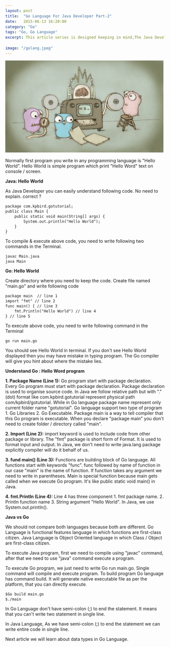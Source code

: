 ```yaml
---
layout: post
title:  "Go Language For Java Developer Part-2"
date:   2015-06-13 16:20:00
category: "Go"
tags: "Go, Go Language"
excerpt: This article series is designed keeping in mind,The Java Developers who would like to learn Go Language. 

image: "/golang.jpeg"
---
```


<img src="/assets/images/posts/golang.jpeg" alt="Go Language For Java Developer" title="Go Language For Java Developer" class="img-responsive">


Normally first program you write in any programming language is "Hello World". Hello World is simple program which print "Hello Word" text on console / screen.

**Java: Hello World**

As Java Developer you can easily understand following code. No need to explain. correct ? 

	package com.kpbird.gotutorial; 
	public class Main {
		public static void main(String[] args) {
			System.out.println("Hello World");	      
		}
	}

To compile & execute above code, you need to write following two commands in the Terminal. 

	javac Main.java
	java Main

**Go: Hello World**

Create directory where you need to keep the code. Create file named "main.go" and write following code


	package main  // line 1
	import "fmt" // line 2
	func main() { // line 3
    	fmt.Println("Hello World") // line 4
	} // line 5

To execute above code, you need to write following command in the Terminal
	
	go run main.go

You should see Hello World in terminal. If you don't see Hello World displayed then you may have mistake in typing program. The Go compiler will give you hint about where the mistake lies. 

**Understand Go : Hello Word program**

**1. Package Name (Line 1):** Go program start with package declaration. Every Go program must start with package declaration. Package declaration is used to organise source code. In Java we follow relative path but with "." (dot) format like com.kpbird.gotutorial represent physical path com/kpbird/gotutorial. While in Go language package name represent only current folder name "gotutorial". Go language support two type of program 1. Go Libraries 2. Go Executable. Package main is a way to tell compiler that this Go program is executable. When you declare "package main" you don't need to create folder / directory called "main". 

**2. Import (Line 2):**  import keyword is used to include code from other package or library. The "fmt" package is short form of Format. It is used to format input and output. In Java, we don't need to write java.lang package explicitly compiler will do it behalf of us.  

**3. fund main() (Line 3):** Functions are building block of Go language. All functions start with keywords "func". func followed by name of function in our case "main" is the name of function. If function takes any argument we need to write in parentheses. Main is special function because main gets called when we execute Go program. It's like public static void main() in Java.

**4. fmt.Println (Line 4):** Line 4 has three component 1. fmt package name. 2. Println function name 3. String argument "Hello World". In Java, we use System.out.println().

**Java vs Go**

We should not compare both languages because both are different. Go Language is functional features language in which functions are first-class citizen. Java Language is Object Oriented language in which Class / Object are first-class citizen.

To execute Java program, first we need to compile using "javac" command, after that we need to use "java" command execute a program. 

To execute Go program, we just need to write Go run main.go. Single command will compile and execute program. To build program Go language has command build. It will generate native executable file as per the platform, that you can directly execute. 
	
	$Go build main.go
	$./main

In Go Language don't have semi-colon (;) to end the statement. It means that you can't write two statement in single line.

In Java Language, As we have semi-colon (;) to end the statement we can write entire code in single line.

Next article we will learn about data types in Go Language.

